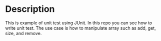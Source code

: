# Description

This is example of unit test using JUnit. In this repo you can see how to write unit test. The use case is how to manipulate array such as add, get, size, and remove.  